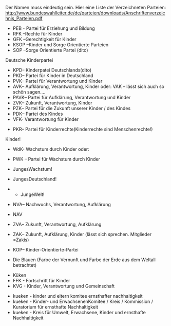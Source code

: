 Der Namen muss eindeutig sein. Hier eine Liste der Verzeichneten
Parteien:
<http://www.bundeswahlleiter.de/de/parteien/downloads/Anschriftenverzeichnis_Parteien.pdf>

-   PEB - Partei für Erziehung und Bildung
-   RFK –Rechte für Kinder
-   GFK –Gerechtigkeit für Kinder
-   KSOP –Kinder und Sorge Orientierte Parteien
-   SOP –Sorge Orientierte Partei (dito)

Deutsche Kinderpartei

-   KPD– Kinderpatei Deutschlands(dito)
-   PKD– Partei für Kinder in Deutschland
-   PVK– Partei für Verantwortung und Kinder
-   AVK– Aufklärung, Verantwortung, Kinder oder: VAK – lässt sich auch
    so schön sagen....
-   PAVK– Partei für Aufklärung, Verantwortung und Kinder
-   ZVK– Zukunft, Verantwortung, Kinder
-   PZK– Partei für die Zukunft unserer Kinder / des Kindes
-   PDK– Partei des Kindes
-   VFK- Verantwortung für Kinder

<!-- -->

-   PKR– Partei für Kinderrechte(Kinderrechte sind Menschenrechte!)

Kinder!

-   WdK- Wachstum durch Kinder oder:
-   PWK – Partei für Wachstum durch Kinder
-   JungesWachstum!
-   JungesDeutschland!
-   -   JungeWelt!

-   NVA– Nachwuchs, Verantwortung, Aufklärung
-   NAV
-   ZVA– Zukunft, Verantwortung, Aufklärung
-   ZAK– Zukunft, Aufklärung, Kinder (lässt sich sprechen. Mitglieder
    =Zakis)
-   KOP– Kinder-Orientierte-Partei
-   Die Blauen (Farbe der Vernunft und Farbe der Erde aus dem Weltall
    betrachtet)

<!-- -->

-   Küken
-   FFK - Fortschritt für Kinder
-   KVG - Kinder, Verantwortung und Gemeinschaft

<!-- -->

-   kueken - kinder und eltern komitee ernsthafter nachhaltigkeit
-   kueken - Kinder- und ErwachsenenKomitee / Kreis / Kommission /
    Kuratorium für ernsthafte Nachhaltigkeit
-   kueken - Kreis für Umwelt, Erwachsene, Kinder und ernsthafte
    Nachhaltigkeit

